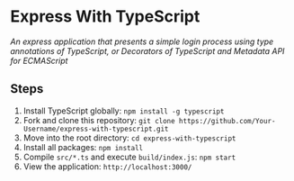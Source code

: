 # Express With TypeScript

_An express application that presents a simple login process using type annotations of TypeScript, or Decorators of TypeScript and Metadata API for ECMAScript_

## Steps

1. Install TypeScript globally: `npm install -g typescript`
2. Fork and clone this repository: `git clone https://github.com/Your-Username/express-with-typescript.git`
3. Move into the root directory: `cd express-with-typescript`
4. Install all packages: `npm install`
5. Compile `src/*.ts` and execute `build/index.js`: `npm start`
6. View the application: `http://localhost:3000/`
